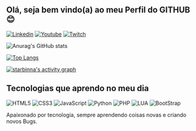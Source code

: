 ## Olá, seja bem vindo(a) ao meu Perfil do GITHUB 😊

[![Linkedin](https://img.shields.io/badge/LinkedIn-0077B5?style=for-the-badge&logo=linkedin&logoColor=white)](https://www.linkedin.com/in/jeffsantosaraujo/)
[![Youtube](https://img.shields.io/badge/YouTube-FF0000?style=for-the-badge&logo=youtube&logoColor=white)](https://www.youtube.com/channel/UCftuEJQ2UqkGTFy7PqgN7yA)
[![Twitch](https://img.shields.io/badge/Twitch-9146FF?style=for-the-badge&logo=twitch&logoColor=white)](https://www.twitch.tv/jeffmetalurgico)

![Anurag's GitHub stats](https://github-readme-stats.vercel.app/api?username=jefersonar-cmd&show_icons=true&theme=radical)

[![Top Langs](https://github-readme-stats.vercel.app/api/top-langs/?usernamejefersonar-cmd&langs_count=8)](https://github.com/anuraghazra/github-readme-stats)

<a href="https://github.com/starbinna/starbinna"><img alt="starbinna's activity graph" src="https://activity-graph.herokuapp.com/graph?username=jefersonar-cmd&bg_color=0e2239&color=58a6ff&line=114a88&point=58a6ff&hide_border=true" /></a>

## Tecnologias que aprendo no meu dia

<div class='display: inline-block'>
  <img src='https://img.shields.io/badge/HTML5-E34F26?style=for-the-badge&logo=html5&logoColor=white' alt='HTML5'>
  <img src='https://img.shields.io/badge/CSS3-1572B6?style=for-the-badge&logo=css3&logoColor=white' alt='CSS3'>
  <img src='https://img.shields.io/badge/JavaScript-F7DF1E?style=for-the-badge&logo=javascript&logoColor=black' alt='JavaScript'>
  <img src='https://img.shields.io/badge/Python-14354C?style=for-the-badge&logo=python&logoColor=white' alt='Python'>
  <img src='https://img.shields.io/badge/PHP-777BB4?style=for-the-badge&logo=php&logoColor=white' alt='PHP'>
  <img src='https://img.shields.io/badge/Lua-2C2D72?style=for-the-badge&logo=lua&logoColor=white' alt='LUA'>
  <img src='https://img.shields.io/badge/Bootstrap-563D7C?style=for-the-badge&logo=bootstrap&logoColor=white' alt='BootStrap'>
</div>

Apaixonado por tecnologia, sempre aprendendo coisas novas e criando novos Bugs.

